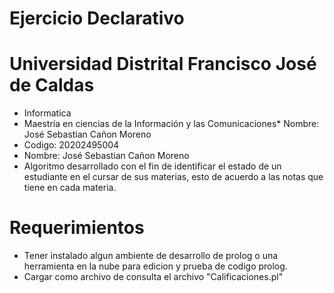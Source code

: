 # Ejercicio Declarativo

# Universidad Distrital Francisco José de Caldas
* Informatica
* Maestría en ciencias de la Información y las Comunicaciones* Nombre: José Sebastian Cañon Moreno
* Codigo: 20202495004
* Nombre: José Sebastian Cañon Moreno
* Algoritmo desarrollado con el fin de identificar el estado de un estudiante en el cursar de sus materias, esto de acuerdo a las notas que tiene en cada materia.
# Requerimientos

* Tener instalado algun ambiente de desarrollo de prolog o una herramienta en la nube para edicion y prueba de codigo prolog.
* Cargar como archivo de consulta el archivo "Calificaciones.pl"



